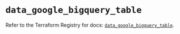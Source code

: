 # `data_google_bigquery_table`

Refer to the Terraform Registry for docs: [`data_google_bigquery_table`](https://registry.terraform.io/providers/hashicorp/google/6.44.0/docs/data-sources/bigquery_table).
